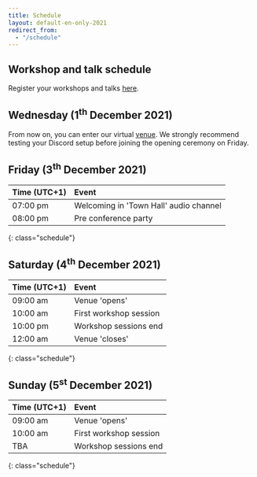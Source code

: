 ```yaml
---
title: Schedule
layout: default-en-only-2021
redirect_from:
  - "/schedule"
---
```


## Workshop and talk schedule

Register your workshops and talks <a href="https://rohow.de/mopad" target="_blank">here</a>.

## Wednesday (1<sup>th</sup> December 2021)

From now on, you can enter our virtual [venue](https://rohow.de/2021/en/venue.html). We strongly recommend testing your
Discord setup before joining the opening ceremony on Friday.

## Friday (3<sup>th</sup> December 2021)

| Time (UTC+1) | Event                           |
| :------  | :-------                            |
| 07:00 pm | Welcoming in 'Town Hall' audio channel |
| 08:00 pm | Pre conference party                |
{: class="schedule"}

## Saturday (4<sup>th</sup> December 2021)

| Time (UTC+1) | Event                     |
| :------  | :-------                      |
| 09:00 am | Venue 'opens'                 |
| 10:00 am | First workshop session        |
| 10:00 pm | Workshop sessions end         |
| 12:00 am | Venue 'closes'                |
{: class="schedule"}

## Sunday (5<sup>st</sup> December 2021)

| Time (UTC+1) | Event                 |
| :------  | :-------                  |
| 09:00 am | Venue 'opens'             |
| 10:00 am | First workshop session    |
| TBA      | Workshop sessions end     |
{: class="schedule"}
